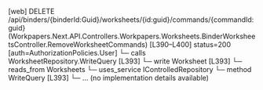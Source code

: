 [web] DELETE /api/binders/{binderId:Guid}/worksheets/{id:guid}/commands/{commandId:guid}  (Workpapers.Next.API.Controllers.Workpapers.Worksheets.BinderWorksheetsController.RemoveWorksheetCommands)  [L390–L400] status=200 [auth=AuthorizationPolicies.User]
  └─ calls WorksheetRepository.WriteQuery [L393]
  └─ write Worksheet [L393]
    └─ reads_from Worksheets
  └─ uses_service IControlledRepository<Worksheet>
    └─ method WriteQuery [L393]
      └─ ... (no implementation details available)

